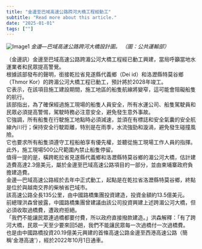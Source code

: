 ```yaml
---
title: "金邊至巴域高速公路跨河大橋工程經動工"
subtitle: "Read more about this article."
date: "2025-01-01"
tags: [""]
---
```


![Image1](/thumbnails/PP-Bavet-Express.jpg "Meeting")
*金邊—巴域高速公路跨河大橋設計圖。 （圖：公共運輸部）*

（金邊訊）金邊至巴域高速公路跨湄公河大橋工程經已動工興建，當局呼籲當地水運業者和民眾提高警覺。
<br/>
根據該部發布的聲明，銜接乾拉省見遂縣代義鄉（Dei id）和洛瀝縣特莫谷鄉（Thmor Kor）的跨湄公河大橋工程已動工，預計將於2028年竣工。
<br/>
它表示，在該項目施工建設期間，施工地區的船隻航線將變窄，這可能會阻礙船隻的航行。
<br/>
該部指出，為了確保經過施工現場的船隻人員安全，所有水運公司、船隻駕駛員和民眾必須提高警惕，駕駛時務必注意安全，避免發生意外事故。
<br/>
它強調，所有船隻在行駛施工地點時必須減速，並須在有標誌和安全氣囊的安全航線內川行；保持安全行駛距離，特別是在雨季，水流強勁和漩渦，避免發生碰撞風險。
<br/>
它也要求所有船隻須遵守工程船舶享有優先權，並聽從施工現場工作人員的指揮。
<br/>
此外，施工現場500公尺範圍內禁止船隻停留。
<br/>
值得一提的是，橫跨乾拉省見遂縣代義鄉和洛瀝縣特莫谷鄉的湄公河大橋，估計建造費高達2.3億美元，屬於金邊至巴域高速公路項目的一部分，並由柬埔寨政府負擔建造費。
<br/>
金邊—巴域高速公路經於去年中正式動工，起點是在乾拉省洛瀝縣特莫谷鄉，終點是位於與越南交界的柴楨省巴域市。
<br/>
該高速公路全長135公里，由中國路橋集團投資建造，投資金額約13.5億美元。
<br/>
前總理洪森曾披露，中國路橋集團曾建議由該公司投資興建上述跨湄公河大橋，但必須收取過橋費，遭政府拒絕。
<br/>
「我們不能讓民眾連過橋都要付費，所以政府直接撥款建造。」洪森解釋：「有了跨河大橋，民眾一天至少要來回5趟，我們不能讓民眾每一次過橋付一次過橋費。
<br/>
也是由中國路橋投資20.19億美元興建的首條高速公路金邊至西港高速公路（簡稱'金港高速'），經於2022年10月1日通車。